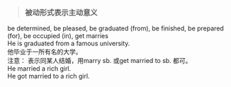>### 被动形式表示主动意义
 	
be determined, be pleased, be graduated (from), be finished, be prepared (for), be occupied (in), get marries <br>
He is graduated from a famous university.  <br>
他毕业于一所有名的大学。 <br>
注意： 表示同某人结婚，用marry sb. 或get married to sb. 都可。 <br>
He married a rich girl. <br>
He got married to a rich girl.